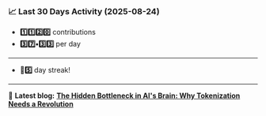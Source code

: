 <!--START_STATS-->
### 📈 Last 30 Days Activity (2025-08-24)  
- **1️⃣1️⃣2️⃣0️⃣** contributions  
- **3️⃣7️⃣•3️⃣3️⃣** per day
---
- **🎱5️⃣** day streak!
---
📝 **Latest blog:** [**The Hidden Bottleneck in AI's Brain: Why Tokenization Needs a Revolution**](https://andriak.com/blog/tokenization-revolution)
<!--END_STATS-->
